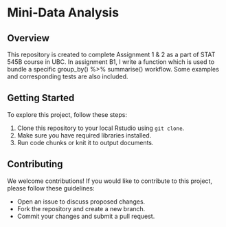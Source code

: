 # Mini-Data Analysis
## Overview
This repository is created to complete Assignment 1 & 2 as a part of STAT 545B course in UBC.
In assignment B1, I write a function which is used to bundle a specific group_by() %>%  summarise() workflow. Some examples and corresponding tests are also included.

## Getting Started
To explore this project, follow these steps:
1. Clone this repository to your local Rstudio using `git clone`.
2. Make sure you have required libraries installed.
3. Run code chunks or knit it to output documents.

## Contributing
We welcome contributions! If you would like to contribute to this project, please follow these guidelines:
- Open an issue to discuss proposed changes.
- Fork the repository and create a new branch.
- Commit your changes and submit a pull request.
